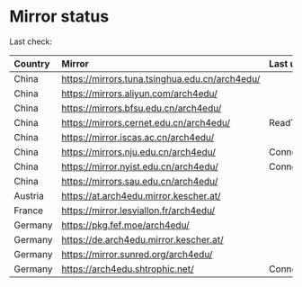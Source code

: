 <script src="./time.js"></script>
# Mirror status
Last check: <script type="text/javascript">localize(1751757883.4055557);</script>

|Country|Mirror|Last update|
|:------|:-----|:----------|
|China|https://mirrors.tuna.tsinghua.edu.cn/arch4edu/|<script type="text/javascript">localize(1751740916);</script>|
|China|https://mirrors.aliyun.com/arch4edu/|<script type="text/javascript">localize(1751740916);</script>|
|China|https://mirrors.bfsu.edu.cn/arch4edu/|<script type="text/javascript">localize(1751697931);</script>|
|China|https://mirrors.cernet.edu.cn/arch4edu/|ReadTimeout|
|China|https://mirror.iscas.ac.cn/arch4edu/|<script type="text/javascript">localize(1751740916);</script>|
|China|https://mirrors.nju.edu.cn/arch4edu/|ConnectionError|
|China|https://mirror.nyist.edu.cn/arch4edu/|ConnectionError|
|China|https://mirrors.sau.edu.cn/arch4edu/|<script type="text/javascript">localize(1751611985);</script>|
|Austria|https://at.arch4edu.mirror.kescher.at/|<script type="text/javascript">localize(1751697931);</script>|
|France|https://mirror.lesviallon.fr/arch4edu/|<script type="text/javascript">localize(1751697931);</script>|
|Germany|https://pkg.fef.moe/arch4edu/|<script type="text/javascript">localize(1751697931);</script>|
|Germany|https://de.arch4edu.mirror.kescher.at/|<script type="text/javascript">localize(1751697931);</script>|
|Germany|https://mirror.sunred.org/arch4edu/|<script type="text/javascript">localize(1751697931);</script>|
|Germany|https://arch4edu.shtrophic.net/|ConnectionError|

<script src="./tablefilter/tablefilter.js"></script>
<script src="./table.js"></script>
